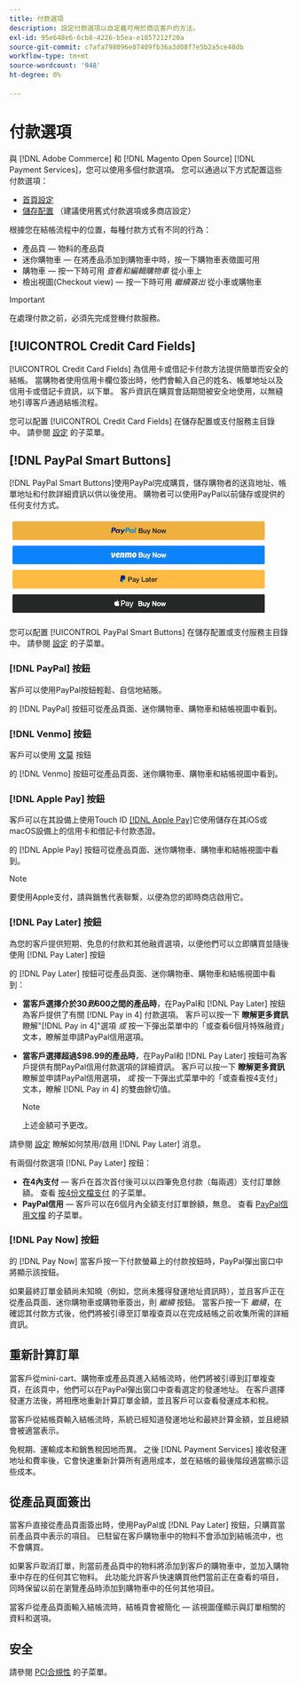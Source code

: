 ```yaml
---
title: 付款選項
description: 設定付款選項以自定義可用於商店客戶的方法。
exl-id: 95e648e6-6cb8-4226-b5ea-e1857212f20a
source-git-commit: c7afa798096e07409fb36a3d08f7e5b2a5ce40db
workflow-type: tm+mt
source-wordcount: '948'
ht-degree: 0%

---
```


# 付款選項

與 [!DNL Adobe Commerce] 和 [!DNL Magento Open Source] [!DNL Payment Services]，您可以使用多個付款選項。 您可以通過以下方式配置這些付款選項：

* [首頁設定](payments-home.md)
* [儲存配置](configure-admin.md) （建議使用舊式付款選項或多商店設定）

根據您在結帳流程中的位置，每種付款方式有不同的行為：

* 產品頁 — 物料的產品頁
* 迷你購物車 — 在將產品添加到購物車中時，按一下購物車表徵圖可用
* 購物車 — 按一下時可用 _查看和編輯購物車_ 從小車上
* 檢出視圖(Checkout view) — 按一下時可用 _繼續簽出_ 從小車或購物車

>[!IMPORTANT]
>
>在處理付款之前，必須先完成登機付款服務。

## [!UICONTROL Credit Card Fields]

[!UICONTROL Credit Card Fields] 為信用卡或借記卡付款方法提供簡單而安全的結帳。 當購物者使用信用卡欄位簽出時，他們會輸入自己的姓名、帳單地址以及信用卡或借記卡資訊，以下單。 客戶資訊在購買會話期間被安全地使用，以無縫地引導客戶通過結帳流程。

您可以配置 [!UICONTROL Credit Card Fields] 在儲存配置或支付服務主目錄中。 請參閱 [設定](settings.md#credit-card-fields) 的子菜單。

## [!DNL PayPal Smart Buttons]

[!DNL PayPal Smart Buttons]使用PayPal完成購買，儲存購物者的送貨地址、帳單地址和付款詳細資訊以供以後使用。 購物者可以使用PayPal以前儲存或提供的任何支付方式。

![[!DNL PayPal Smart Buttons] 選項](assets/buttons-md.png)

您可以配置 [!UICONTROL PayPal Smart Buttons] 在儲存配置或支付服務主目錄中。  請參閱 [設定](settings.md#payment-buttons) 的子菜單。

### [!DNL PayPal] 按鈕

客戶可以使用PayPal按鈕輕鬆、自信地結賬。

的 [!DNL PayPal] 按鈕可從產品頁面、迷你購物車、購物車和結帳視圖中看到。

### [!DNL Venmo] 按鈕

客戶可以使用 [文莫](https://venmo.com/) 按鈕

的 [!DNL Venmo] 按鈕可從產品頁面、迷你購物車、購物車和結帳視圖中看到。

### [!DNL Apple Pay] 按鈕

客戶可以在其設備上使用Touch ID [[!DNL Apple Pay]](https://www.apple.com/apple-pay/)它使用儲存在其iOS或macOS設備上的信用卡和借記卡付款憑證。

的 [!DNL Apple Pay] 按鈕可從產品頁面、迷你購物車、購物車和結帳視圖中看到。

>[!NOTE]
>
> 要使用Apple支付，請與銷售代表聯繫，以便為您的即時商店啟用它。

### [!DNL Pay Later] 按鈕

為您的客戶提供短期、免息的付款和其他融資選項，以便他們可以立即購買並隨後使用 [!DNL Pay Later] 按鈕

的 [!DNL Pay Later] 按鈕可從產品頁面、迷你購物車、購物車和結帳視圖中看到：

* **當客戶選擇介於$30到$600之間的產品時**，在PayPal和 [!DNL Pay Later] 按鈕為客戶提供了有關 [!DNL Pay in 4] 付款選項。 客戶可以按一下 **瞭解更多資訊** 瞭解&quot;[!DNL Pay in 4]&quot;選項 _或_ 按一下彈出菜單中的「或查看6個月特殊融資」文本，瞭解並申請PayPal信用選項。
* **當客戶選擇超過$98.99的產品時**，在PayPal和 [!DNL Pay Later] 按鈕可為客戶提供有關PayPal信用付款選項的詳細資訊。 客戶可以按一下 **瞭解更多資訊** 瞭解並申請PayPal信用選項， _或_ 按一下彈出式菜單中的「或查看按4支付」文本，瞭解 [!DNL Pay in 4] 的雙曲餘切值。

   >[!NOTE]
   >
   >上述金額可予更改。

請參閱 [設定](settings.md#payment-buttons) 瞭解如何禁用/啟用 [!DNL Pay Later] 消息。

有兩個付款選項 [!DNL Pay Later] 按鈕：

* **在4內支付** — 客戶在首次首付後可以以四筆免息付款（每兩週）支付訂單餘額。 查看 [按4份文檔支付](https://www.paypal.com/us/digital-wallet/ways-to-pay/buy-now-pay-later) 的子菜單。
* **PayPal信用** — 客戶可以在6個月內全額支付訂單餘額，無息。 查看 [PayPal信用文檔](https://www.paypal.com/us/webapps/mpp/paypal-credit) 的子菜單。

### [!DNL Pay Now] 按鈕

的 [!DNL Pay Now] 當客戶按一下付款螢幕上的付款按鈕時，PayPal彈出窗口中將顯示該按鈕。

如果最終訂單金額尚未知曉（例如，您尚未獲得發運地址資訊時），並且客戶正在從產品頁面、迷你購物車或購物車簽出，則 _繼續_ 按鈕。 當客戶按一下 _繼續_，在確認其付款方式後，他們將被引導至訂單複查頁以在完成結帳之前收集所需的詳細資訊。

## 重新計算訂單

當客戶從mini-cart、購物車或產品頁進入結帳流時，他們將被引導到訂單複查頁，在該頁中，他們可以在PayPal彈出窗口中查看選定的發運地址。 在客戶選擇發運方法後，將相應地重新計算訂單金額，並且客戶可以查看發運成本和稅。

當客戶從結帳頁輸入結帳流時，系統已經知道發運地址和最終計算金額，並且總額會被適當表示。

免稅期、運輸成本和銷售稅因地而異。 之後 [!DNL Payment Services] 接收發運地址和費率後，它會快速重新計算所有適用成本，並在結帳的最後階段適當顯示這些成本。

## 從產品頁面簽出

當客戶直接從產品頁面簽出時，使用PayPal或 [!DNL Pay Later] 按鈕，只購買當前產品頁中表示的項目。 已駐留在客戶購物車中的物料不會添加到結帳流中，也不會購買。

如果客戶取消訂單，則當前產品頁中的物料將添加到客戶的購物車中，並加入購物車中存在的任何其它物料。 此功能允許客戶快速購買他們當前正在查看的項目，同時保留以前在瀏覽產品時添加到購物車中的任何其他項目。

當客戶從產品頁面輸入結帳流時，結帳頁會被簡化 — 該視圖僅顯示與訂單相關的資料和選項。

## 安全

請參閱 [PCI合規性](security.md#pci-compliance) 的子菜單。
